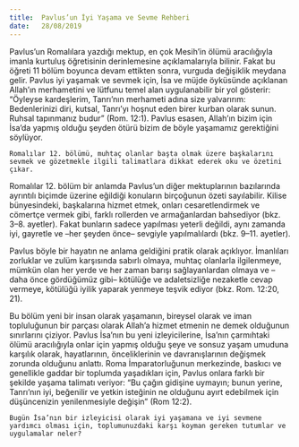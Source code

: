 ```yaml
---
title:  Pavlus’un İyi Yaşama ve Sevme Rehberi
date:   28/08/2019
---
```


Pavlus’un Romalılara yazdığı mektup, en çok Mesih’in ölümü aracılığıyla imanla kurtuluş öğretisinin derinlemesine açıklamalarıyla bilinir. Fakat bu öğreti 11 bölüm boyunca devam ettikten sonra, vurguda değişiklik meydana gelir. Pavlus iyi yaşamak ve sevmek için, İsa ve müjde öyküsünde açıklanan Allah’ın merhametini ve lütfunu temel alan uygulanabilir bir yol gösterir: “Öyleyse kardeşlerim, Tanrı’nın merhameti adına size yalvarırım: Bedenlerinizi diri, kutsal, Tanrı’yı hoşnut eden birer kurban olarak sunun. Ruhsal tapınmanız budur” (Rom. 12:1). Pavlus esasen, Allah’ın bizim için İsa’da yapmış olduğu şeyden ötürü bizim de böyle yaşamamız gerektiğini söylüyor.

`Romalılar 12. bölümü, muhtaç olanlar başta olmak üzere başkalarını sevmek ve gözetmekle ilgili talimatlara dikkat ederek oku ve özetini çıkar.`

Romalılar 12. bölüm bir anlamda Pavlus’un diğer mektuplarının bazılarında ayrıntılı biçimde üzerine eğildiği konuların birçoğunun özeti sayılabilir. Kilise bünyesindeki, başkalarına hizmet etmek, onları cesaretlendirmek ve cömertçe vermek gibi, farklı rollerden ve armağanlardan bahsediyor (bkz. 3–8. ayetler). Fakat bunların sadece yapılması yeterli değildi, aynı zamanda iyi, gayretle ve –her şeyden önce– sevgiyle yapılmalılardı (bkz. 9–11. ayetler).


Pavlus böyle bir hayatın ne anlama geldiğini pratik olarak açıklıyor. İmanlıları zorluklar ve zulüm karşısında sabırlı olmaya, muhtaç olanlarla ilgilenmeye, mümkün olan her yerde ve her zaman barışı sağlayanlardan olmaya ve –daha önce gördüğümüz gibi– kötülüğe ve adaletsizliğe nezaketle cevap vermeye, kötülüğü iyilik yaparak yenmeye teşvik ediyor (bkz. Rom. 12:20, 21).

Bu bölüm yeni bir insan olarak yaşamanın, bireysel olarak ve iman topluluğunun bir parçası olarak Allah’a hizmet etmenin ne demek olduğunun sınırlarını çiziyor. Pavlus İsa’nın bu yeni izleyicilerine, İsa’nın çarmıhtaki ölümü aracılığıyla onlar için yapmış olduğu şeye ve sonsuz yaşam umuduna karşılık olarak, hayatlarının, önceliklerinin ve davranışlarının değişmek zorunda olduğunu anlattı. Roma İmparatorluğunun merkezinde, baskıcı ve genellikle gaddar bir toplumda yaşadıkları için, Pavlus onlara farklı bir şekilde yaşama talimatı veriyor: “Bu çağın gidişine uymayın; bunun yerine, Tanrı’nın iyi, beğenilir ve yetkin isteğinin ne olduğunu ayırt edebilmek için düşüncenizin yenilenmesiyle değişin” (Rom 12:2).

`Bugün İsa’nın bir izleyicisi olarak iyi yaşamana ve iyi sevmene yardımcı olması için, toplumunuzdaki karşı koyman gereken tutumlar ve uygulamalar neler?`